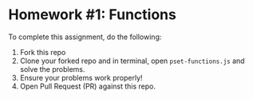 # Homework #1: Functions

To complete this assignment, do the following:

1. Fork this repo
2. Clone your forked repo and in terminal, open `pset-functions.js` and solve the problems.
3. Ensure your problems work properly!
4. Open Pull Request (PR) against this repo.

